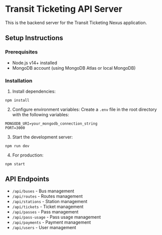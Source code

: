 
# Transit Ticketing API Server

This is the backend server for the Transit Ticketing Nexus application.

## Setup Instructions

### Prerequisites
- Node.js v14+ installed
- MongoDB account (using MongoDB Atlas or local MongoDB)

### Installation

1. Install dependencies:
```
npm install
```

2. Configure environment variables:
Create a `.env` file in the root directory with the following variables:
```
MONGODB_URI=your_mongodb_connection_string
PORT=3000
```

3. Start the development server:
```
npm run dev
```

4. For production:
```
npm start
```

## API Endpoints

- `/api/buses` - Bus management
- `/api/routes` - Routes management
- `/api/stations` - Station management
- `/api/tickets` - Ticket management
- `/api/passes` - Pass management
- `/api/pass-usage` - Pass usage management
- `/api/payments` - Payment management
- `/api/users` - User management
